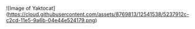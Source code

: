 
![Image of Yaktocat]
(https://cloud.githubusercontent.com/assets/8769813/12541538/5237912c-c2cd-11e5-9a6b-04e44e524179.png)
